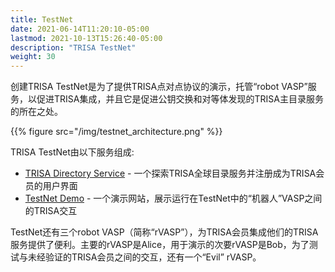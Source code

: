 ```yaml
---
title: TestNet
date: 2021-06-14T11:20:10-05:00
lastmod: 2021-10-13T15:26:40-05:00
description: "TRISA TestNet"
weight: 30
---
```


创建TRISA TestNet是为了提供TRISA点对点协议的演示，托管“robot VASP”服务，以促进TRISA集成，并且它是促进公钥交换和对等体发现的TRISA主目录服务的所在之处。

{{% figure src="/img/testnet_architecture.png" %}}

TRISA TestNet由以下服务组成:

- [TRISA Directory Service](https://vaspdirectory.net) - 一个探索TRISA全球目录服务并注册成为TRISA会员的用户界面
- [TestNet Demo](https://vaspbot.net) - 一个演示网站，展示运行在TestNet中的“机器人”VASP之间的TRISA交互

TestNet还有三个robot VASP（简称“rVASP”），为TRISA会员集成他们的TRISA服务提供了便利。主要的rVASP是Alice，用于演示的次要rVASP是Bob，为了测试与未经验证的TRISA会员之间的交互，还有一个“Evil” rVASP。
